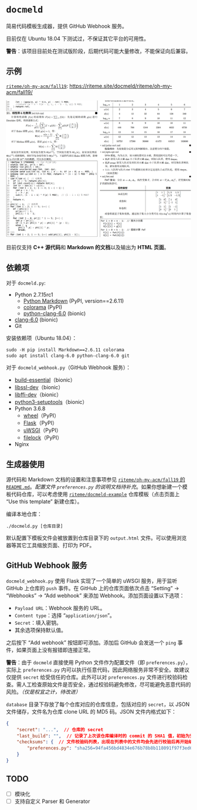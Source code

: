 # `docmeld`
简易代码模板生成器，提供 GitHub Webhook 服务。

目前仅在 Ubuntu 18.04 下测试过，不保证其它平台的可用性。

**警告**：该项目目前处在测试版阶段，后期代码可能大量修改，不能保证向后兼容。

## 示例
[`riteme/oh-my-acm/fall19`](https://github.com/riteme/oh-my-acm/tree/fall19): <https://riteme.site/docmeld/riteme/oh-my-acm/fall19/>

![示例页面](assets/example-screenshot.png)

目前仅支持 **C++ 源代码**和 **Markdown 的文档**以及输出为 **HTML 页面**。

## 依赖项
对于 `docmeld.py`:

* Python 2.7.15rc1
    * [Python Markdown](https://pypi.org/project/Markdown/) (PyPI, version==2.6.11)
    * [colorama](https://pypi.org/project/colorama/) (PyPI)
    * [python-clang-6.0](https://packages.ubuntu.com/bionic/python-clang-6.0) (bionic)
* [clang-6.0](https://packages.ubuntu.com/bionic/clang-6.0) (bionic)
* Git

安装依赖项（Ubuntu 18.04）：

```shell
sudo -H pip install Markdown==2.6.11 colorama
sudo apt install clang-6.0 python-clang-6.0 git
```

对于 `docmeld_webhook.py`（GitHub Webhook 服务）：

* [build-essential](https://packages.ubuntu.com/bionic/build-essential)（bionic）
* [libssl-dev](https://packages.ubuntu.com/bionic/libssl-dev)（bionic）
* [libffi-dev](https://packages.ubuntu.com/bionic/libffi-dev)（bionic）
* [python3-setuptools](https://packages.ubuntu.com/bionic/python3-setuptools)（bionic）
* Python 3.6.8
  * [wheel](https://pypi.org/project/wheel/)（PyPI）
  * [Flask](https://pypi.org/project/Flask/)（PyPI）
  * [uWSGI](https://pypi.org/project/uWSGI/)（PyPI）
  * [filelock](https://pypi.org/project/filelock/)（PyPI）
* Nginx

## 生成器使用
源代码和 Markdown 文档的设置和注意事项参见 [`riteme/oh-my-acm/fall19` 的 `README.md`](https://github.com/riteme/oh-my-acm/blob/fall19/README.md)。*配置文件 `preferences.py` 的说明文档待补充*。如果你想新建一个模板代码仓库，可以考虑使用 [`riteme/docmeld-example`](https://github.com/riteme/docmeld-example) 仓库模板（点击页面上 “Use this template” 新建仓库）。

编译本地仓库：

```shell
./docmeld.py [仓库目录]
```

默认配置下模板文件会被放置到仓库目录下的 `output.html` 文件。可以使用浏览器等其它工具缩放页面、打印为 PDF。

## GitHub Webhook 服务
`docmeld_webhook.py` 使用 Flask 实现了一个简单的 uWSGI 服务，用于监听 GitHub 上仓库的 `push` 事件。在 GitHub 上的仓库页面依次点击 “Setting” → “Webhooks” → “Add webhook” 来添加 Webhook。添加页面设置以下选项：

* `Payload URL`：Webhook 服务的 URL。
* `Content type`：选择 “`application/json`”。
* `Secret`：填入密钥。
* 其余选项保持默认值。

之后按下 “Add webhook” 按钮即可添加。添加后 GitHub 会发送一个 `ping` 事件，如果页面上没有报错即连接正常。

**警告**：由于 `docmeld` 直接使用 Python 文件作为配置文件（即 `preferences.py`），实际上 `preferences.py` 内可以执行任意代码，因此网络服务非常不安全。故建议仅提供 `secret` 给受信任的仓库。此外可以对 `preferences.py` 文件进行校验码检查。需人工检查原始文件是否安全，通过校验码避免修改，尽可能避免恶意代码的风险。*（仅是权宜之计，待改进）*

`database` 目录下存放了每个仓库对应的仓库信息，包括对应的 `secret`，以 JSON 文件储存，文件名为仓库 clone URL 的 MD5 码。JSON 文件内格式如下：

```json
{
    "secret": "...",  // 仓库的 secret
    "last_build": "",  // 记录了上次该仓库编译时的 commit 的 SHA1 值，初始为空字符串，无需改动
    "checksums": {  // 文件校验码列表，出现在列表中的文件均会先进行校验后再开始编译
        "preferences.py": "sha256=94fa456bd4834e676b78b8b118091f97f3ed60c18a54ed1d2eb5a2c4f78a9374"
    }
}
```

## TODO
* [ ] 模块化
* [ ] 支持自定义 Parser 和 Generator